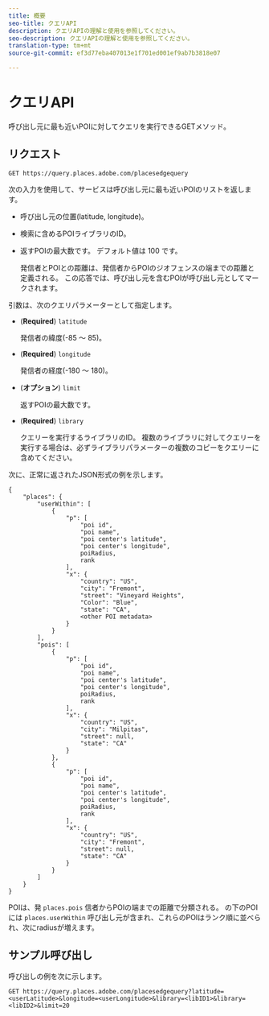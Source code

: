 ```yaml
---
title: 概要
seo-title: クエリAPI
description: クエリAPIの理解と使用を参照してください。
seo-description: クエリAPIの理解と使用を参照してください。
translation-type: tm+mt
source-git-commit: ef3d77eba407013e1f701ed001ef9ab7b3818e07

---
```




# クエリAPI

呼び出し元に最も近いPOIに対してクエリを実行できるGETメソッド。

## リクエスト

```text
GET https://query.places.adobe.com/placesedgequery
```

次の入力を使用して、サービスは呼び出し元に最も近いPOIのリストを返します。

* 呼び出し元の位置\(latitude, longitude\)。
* 検索に含めるPOIライブラリのID。
* 返すPOIの最大数です。  デフォルト値は 100 です。

   発信者とPOIとの距離は、発信者からPOIのジオフェンスの端までの距離と定義される。 この応答では、呼び出し元を含むPOIが呼び出し元としてマークされます。

引数は、次のクエリパラメーターとして指定します。

* (**Required**) `latitude`

   発信者の緯度(-85 ～ 85)。
* (**Required**) `longitude`

   発信者の経度(-180 ～ 180)。

* (**オプション**) `limit`

   返すPOIの最大数です。

* (**Required**) `library`

   クエリーを実行するライブラリのID。 複数のライブラリに対してクエリーを実行する場合は、必ずライブラリパラメーターの複数のコピーをクエリーに含めてください。

次に、正常に返されたJSON形式の例を示します。

```markup
{
    "places": {
        "userWithin": [
            {
                "p": [
                    "poi id",
                    "poi name",
                    "poi center's latitude",
                    "poi center's longitude",
                    poiRadius,
                    rank
                ],
                "x": {
                    "country": "US",
                    "city": "Fremont",
                    "street": "Vineyard Heights",
                    "Color": "Blue",
                    "state": "CA",
                    <other POI metadata>
                }
            }
        ],
        "pois": [
            {
                "p": [
                    "poi id",
                    "poi name",
                    "poi center's latitude",
                    "poi center's longitude",
                    poiRadius,
                    rank
                ],
                "x": {
                    "country": "US",
                    "city": "Milpitas",
                    "street": null,
                    "state": "CA"
                }
            },
            {
                "p": [
                    "poi id",
                    "poi name",
                    "poi center's latitude",
                    "poi center's longitude",
                    poiRadius,
                    rank
                ],
                "x": {
                    "country": "US",
                    "city": "Fremont",
                    "street": null,
                    "state": "CA"
                }
            }
        ]
    }
}
```

POIは、発 `places.pois` 信者からPOIの端までの距離で分類される。 の下のPOIには `places.userWithin` 呼び出し元が含まれ、これらのPOIはランク順に並べられ、次にradiusが増えます。

## サンプル呼び出し

呼び出しの例を次に示します。

```text
GET https://query.places.adobe.com/placesedgequery?latitude=<userLatitude>&longitude=<userLongitude>&library=<libID1>&library=<libID2>&limit=20
```
